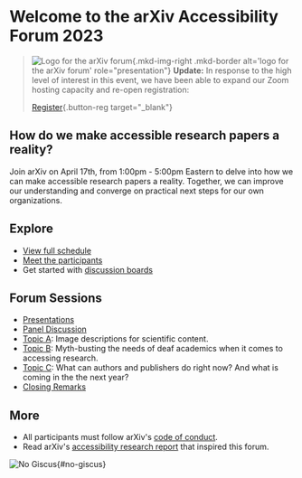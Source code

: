 # Welcome to the arXiv Accessibility Forum 2023

> ![Logo for the arXiv forum](../../assets/arxiv-lockup-forum-bgcolor.png){.mkd-img-right .mkd-border alt='logo for the arXiv forum' role="presentation"}
> **Update:** In response to the high level of interest in this event, we have been able to expand our Zoom hosting capacity and re-open registration:
>
> [Register](https://cornell.ca1.qualtrics.com/jfe/form/SV_br1lFL94OVQB5nE){.button-reg target="_blank"}

## How do we make accessible research papers a reality?

Join arXiv on April 17th, from 1:00pm - 5:00pm Eastern to delve into how we can make accessible research papers a reality. Together, we can improve our understanding and converge on practical next steps for our own organizations.
<div style="clear:both;"></div>

## Explore
- [View full schedule](schedule.md)
- [Meet the participants](participants.md)
- Get started with [discussion boards](getting-started.md)

## Forum Sessions
- [Presentations](presentations.md)
- [Panel Discussion](panel.md)
- [Topic A](alt-descriptions.md): Image descriptions for scientific content.
- [Topic B](mythbusting-deaf-needs.md): Myth-busting the needs of deaf academics when it comes to accessing research.
- [Topic C](authoring-and-publishing.md): What can authors and publishers do right now? And what is coming in the the next year?
- [Closing Remarks](next-steps.md)

## More
- All participants must follow arXiv's [code of conduct](https://info.arxiv.org/help/policies/code_of_conduct.html#inclusiveness-and-respect).
- Read arXiv's [accessibility research report](
https://info.arxiv.org/about/accessibility_research_report.html) that inspired this forum.

![No Giscus](){#no-giscus}
